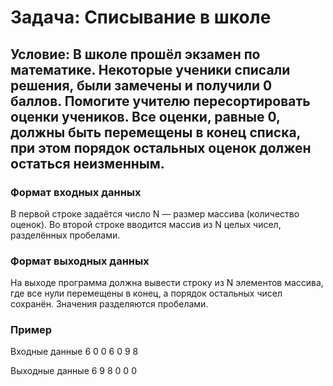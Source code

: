 # Задача: Списывание в школе
## Условие: В школе прошёл экзамен по математике. Некоторые ученики списали решения, были замечены и получили 0 баллов. Помогите учителю пересортировать оценки учеников. Все оценки, равные 0, должны быть перемещены в конец списка, при этом порядок остальных оценок должен остаться неизменным.

### Формат входных данных
В первой строке задаётся число N — размер массива (количество оценок).
Во второй строке вводится массив из N целых чисел, разделённых пробелами.

### Формат выходных данных
На выходе программа должна вывести строку из N элементов массива, где все нули перемещены в конец, а порядок остальных чисел сохранён. Значения разделяются пробелами.

### Пример
Входные данные
6
0 0 6 0 9 8

Выходные данные
6 9 8 0 0 0
